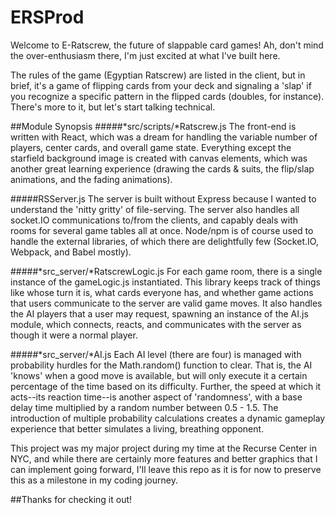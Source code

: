 # ERSProd
Welcome to E-Ratscrew, the future of slappable card games! Ah, don't mind the over-enthusiasm there, I'm just excited at what I've built here.

The rules of the game (Egyptian Ratscrew) are listed in the client, but in brief, it's a game of flipping cards from your deck and signaling a 'slap' if you recognize a specific pattern in the flipped cards (doubles, for instance). There's more to it, but let's start talking technical.

##Module Synopsis
#####*src/scripts/*Ratscrew.js
The front-end is written with React, which was a dream for handling the variable number of players, center cards, and overall game state. Everything except the starfield background image is created with canvas elements, which was another great learning experience (drawing the cards & suits, the flip/slap animations, and the fading animations).

#####RSServer.js
The server is built without Express because I wanted to understand the 'nitty gritty' of file-serving. The server also handles all socket.IO communications to/from the clients, and capably deals with rooms for several game tables all at once. Node/npm is of course used to handle the external libraries, of which there are delightfully few (Socket.IO, Webpack, and Babel mostly).

#####*src_server/*RatscrewLogic.js
For each game room, there is a single instance of the gameLogic.js instantiated. This library keeps track of things like whose turn it is, what cards everyone has, and whether game actions that users communicate to the server are valid game moves. It also handles the AI players that a user may request, spawning an instance of the AI.js module, which connects, reacts, and communicates with the server as though it were a normal player.

#####*src_server/*AI.js
Each AI level (there are four) is managed with probability hurdles for the Math.random() function to clear. That is, the AI 'knows' when a good move is available, but will only execute it a certain percentage of the time based on its difficulty. Further, the speed at which it acts--its reaction time--is another aspect of 'randomness', with a base delay time multiplied by a random number between 0.5 - 1.5. The introduction of multiple probability calculations creates a dynamic gameplay experience that better simulates a living, breathing opponent.


This project was my major project during my time at the Recurse Center in NYC, and while there are certainly more features and better graphics that I can implement going forward, I'll leave this repo as it is for now to preserve this as a milestone in my coding journey.

##Thanks for checking it out!